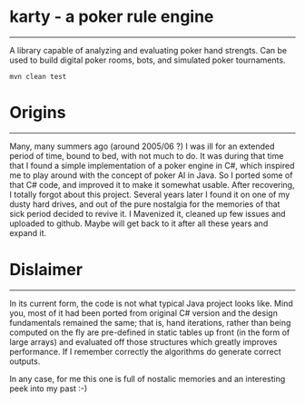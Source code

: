 # karty - a poker rule engine
---------------------
A library capable of analyzing and evaluating poker hand strengts. 
Can be used to build digital poker rooms, bots, and simulated poker 
tournaments.
```
mvn clean test
```

# Origins
---------------------
Many, many summers ago (around 2005/06 ?) I was ill for an extended 
period of time, bound to bed, with not much to do. It was during 
that time that I found a simple implementation of a poker engine 
in C#, which inspired me to play around with the concept of poker AI 
in Java. So I ported some of that C# code, and improved it to make it somewhat 
usable. After recovering, I totally forgot about this project. Several 
years later I found it on one of my dusty hard drives, and out of the pure 
nostalgia for the memories of that sick period decided to revive it. 
I Mavenized it, cleaned up few issues and uploaded to github. Maybe will get back 
to it after all these years and expand it.

# Dislaimer
---------------------
In its current form, the code is not what typical Java project looks like. Mind you, 
most of it had been ported from original C# version and the design fundamentals 
remained the same; that is, hand iterations, rather than being computed on the fly 
are pre-defined in static tables up front (in the form of large arrays) and evaluated 
off those structures which greatly improves performance. If I remember correctly the 
algorithms do generate correct outputs.

In any case, for me this one is full of nostalic memories and an interesting peek 
into my past :-)
